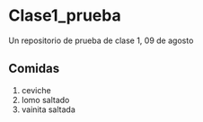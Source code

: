 # Clase1_prueba
Un repositorio de prueba de clase 1, 09 de agosto

## Comidas
1. ceviche
2. lomo saltado
3. vainita saltada
